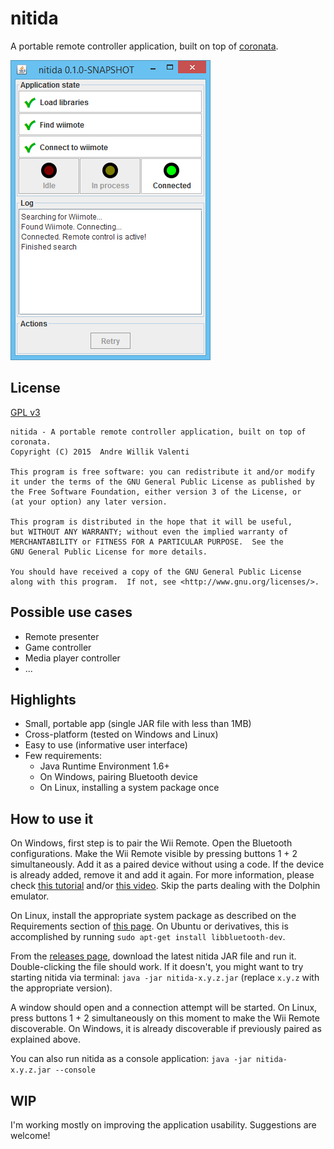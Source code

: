 # nitida
A portable remote controller application, built on top of
[coronata](../coronata).

![Screenshot of nitida window](doc/nitida-screenshot.png)

## License
[GPL v3](http://www.gnu.org/licenses/gpl-3.0.en.html)

```
nitida - A portable remote controller application, built on top of coronata.
Copyright (C) 2015  Andre Willik Valenti

This program is free software: you can redistribute it and/or modify
it under the terms of the GNU General Public License as published by
the Free Software Foundation, either version 3 of the License, or
(at your option) any later version.

This program is distributed in the hope that it will be useful,
but WITHOUT ANY WARRANTY; without even the implied warranty of
MERCHANTABILITY or FITNESS FOR A PARTICULAR PURPOSE.  See the
GNU General Public License for more details.

You should have received a copy of the GNU General Public License
along with this program.  If not, see <http://www.gnu.org/licenses/>.
```

## Possible use cases
- Remote presenter
- Game controller
- Media player controller
- ...

## Highlights
- Small, portable app (single JAR file with less than 1MB)
- Cross-platform (tested on Windows and Linux)
- Easy to use (informative user interface)
- Few requirements:
  - Java Runtime Environment 1.6+
  - On Windows, pairing Bluetooth device
  - On Linux, installing a system package once

## How to use it
On Windows, first step is to pair the Wii Remote. Open the Bluetooth
configurations. Make the Wii Remote visible
by pressing buttons 1 + 2 simultaneously. Add it as a paired device without
using a code.
If the device is already added, remove it and add it again.
For more information, please check
[this tutorial](http://www.dolphin-emulator.com/connect-wiimote.html)
and/or [this video](https://www.youtube.com/watch?v=DIFARukwA5I).
Skip the parts dealing with the Dolphin emulator.

On Linux, install the appropriate system package as described on the
Requirements section of [this page](http://bluecove.org/bluecove-gpl/).
On Ubuntu or derivatives,
this is accomplished by running ```sudo apt-get install libbluetooth-dev```.

From the [releases page](https://github.com/awvalenti/bauhinia/releases),
download the latest nitida JAR file and run it. Double-clicking the file
should work. If it doesn't, you might want to try starting nitida via terminal:
```java -jar nitida-x.y.z.jar``` (replace ```x.y.z``` with the appropriate version).

A window should open and a connection
attempt will be started. On Linux, press buttons 1 + 2 simultaneously
on this moment to make the Wii Remote discoverable. On Windows, it is
already discoverable if previously paired as explained above.

You can also run nitida as a console application: ```java -jar nitida-x.y.z.jar --console```

## WIP
I'm working mostly on improving the application usability. Suggestions are welcome!
